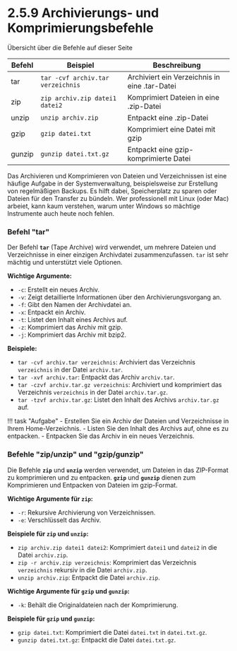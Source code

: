 # 2.5.9 Archivierungs- und Komprimierungsbefehle

Übersicht über die Befehle auf dieser Seite

| Befehl  | Beispiel | Beschreibung |
|---------|----------|--------------|
| tar     | `tar -cvf archiv.tar verzeichnis` | Archiviert ein Verzeichnis in eine .tar-Datei |
| zip     | `zip archiv.zip datei1 datei2` | Komprimiert Dateien in eine .zip-Datei |
| unzip   | `unzip archiv.zip` | Entpackt eine .zip-Datei |
| gzip    | `gzip datei.txt` | Komprimiert eine Datei mit gzip |
| gunzip  | `gunzip datei.txt.gz` | Entpackt eine gzip-komprimierte Datei |


Das Archivieren und Komprimieren von Dateien und Verzeichnissen ist eine häufige Aufgabe in der Systemverwaltung, beispielsweise zur Erstellung von regelmäßigen Backups. Es hilft dabei, Speicherplatz zu sparen oder Dateien für den Transfer zu bündeln. Wer professionell mit Linux (oder Mac) arbeiet, kann kaum verstehen, warum unter Windows so mächtige Instrumente auch heute noch fehlen.

### Befehl "**tar**"

Der Befehl **`tar`** (Tape Archive) wird verwendet, um mehrere Dateien und Verzeichnisse in einer einzigen Archivdatei zusammenzufassen. `tar` ist sehr mächtig und unterstützt viele Optionen.

**Wichtige Argumente:**

- `-c`: Erstellt ein neues Archiv.
- `-v`: Zeigt detaillierte Informationen über den Archivierungsvorgang an.
- `-f`: Gibt den Namen der Archivdatei an.
- `-x`: Entpackt ein Archiv.
- `-t`: Listet den Inhalt eines Archivs auf.
- `-z`: Komprimiert das Archiv mit gzip.
- `-j`: Komprimiert das Archiv mit bzip2.

**Beispiele:**

- `tar -cvf archiv.tar verzeichnis`: Archiviert das Verzeichnis `verzeichnis` in der Datei `archiv.tar`.
- `tar -xvf archiv.tar`: Entpackt das Archiv `archiv.tar`.
- `tar -czvf archiv.tar.gz verzeichnis`: Archiviert und komprimiert das Verzeichnis `verzeichnis` in der Datei `archiv.tar.gz`.
- `tar -tzvf archiv.tar.gz`: Listet den Inhalt des Archivs `archiv.tar.gz` auf.

!!! task "Aufgabe"
    - Erstellen Sie ein Archiv der Dateien und Verzeichnisse in Ihrem Home-Verzeichnis.
    - Listen Sie den Inhalt des Archivs auf, ohne es zu entpacken.
    - Entpacken Sie das Archiv in ein neues Verzeichnis.

### Befehle "**zip/unzip**" und "**gzip/gunzip**"

Die Befehle **`zip`** und **`unzip`** werden verwendet, um Dateien in das ZIP-Format zu komprimieren und zu entpacken. **`gzip`** und **`gunzip`** dienen zum Komprimieren und Entpacken von Dateien im gzip-Format.

**Wichtige Argumente für `zip`:**

- `-r`: Rekursive Archivierung von Verzeichnissen.
- `-e`: Verschlüsselt das Archiv.

**Beispiele für `zip` und `unzip`:**

- `zip archiv.zip datei1 datei2`: Komprimiert `datei1` und `datei2` in die Datei `archiv.zip`.
- `zip -r archiv.zip verzeichnis`: Komprimiert das Verzeichnis `verzeichnis` rekursiv in die Datei `archiv.zip`.
- `unzip archiv.zip`: Entpackt die Datei `archiv.zip`.

**Wichtige Argumente für `gzip` und `gunzip`:**

- `-k`: Behält die Originaldateien nach der Komprimierung.

**Beispiele für `gzip` und `gunzip`:**

- `gzip datei.txt`: Komprimiert die Datei `datei.txt` in `datei.txt.gz`.
- `gunzip datei.txt.gz`: Entpackt die Datei `datei.txt.gz`.

